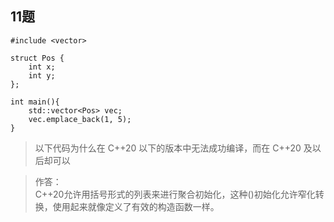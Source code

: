 ## 11题

    #include <vector>
    
    struct Pos {
        int x;
        int y;
    };
    
    int main(){
        std::vector<Pos> vec;
        vec.emplace_back(1, 5);
    }

> 以下代码为什么在 C++20 以下的版本中无法成功编译，而在 C++20 及以后却可以

> 作答：\
> C++20允许用括号形式的列表来进行聚合初始化，这种()初始化允许窄化转换，使用起来就像定义了有效的构造函数一样。

